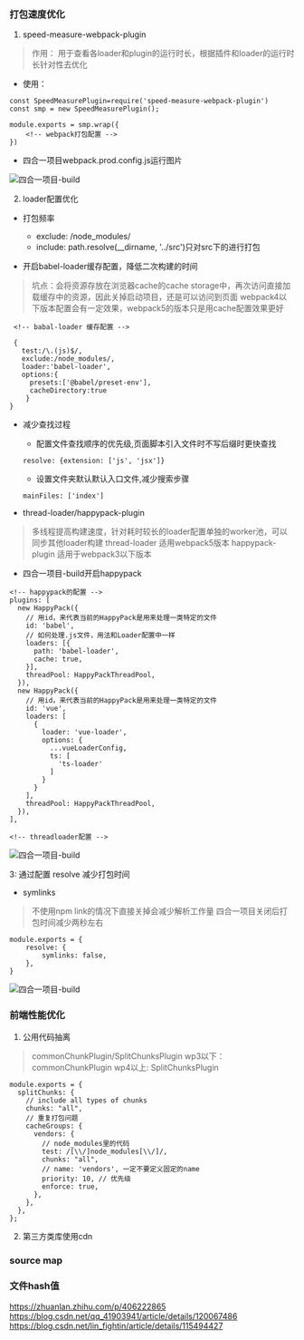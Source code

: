 ### 打包速度优化
1. speed-measure-webpack-plugin
> 作用： 用于查看各loader和plugin的运行时长，根据插件和loader的运行时长针对性去优化

- 使用：
```
const SpeedMeasurePlugin=require('speed-measure-webpack-plugin')
const smp = new SpeedMeasurePlugin();

module.exports = smp.wrap({
    <!-- webpack打包配置 -->
})
```

- 四合一项目webpack.prod.config.js运行图片

![四合一项目-build](../img/webpack/webpack1.jpg)

2.  loader配置优化
- 打包频率
    + exclude: /node_modules/
    + include: path.resolve(__dirname, '../src')只对src下的进行打包

- 开启babel-loader缓存配置，降低二次构建的时间
> 坑点：会将资源存放在浏览器cache的cache storage中，再次访问直接加载缓存中的资源，因此关掉启动项目，还是可以访问到页面
webpack4以下版本配置会有一定效果，webpack5的版本只是用cache配置效果更好

```
 <!-- babal-loader 缓存配置 -->

 {
   test:/\.(js)$/,
   exclude:/node_modules/,
   loader:'babel-loader',
   options:{
     presets:['@babel/preset-env'],
     cacheDirectory:true
    }
}
```
<!-- todo webpack5中如何配置cache -->

- 减少查找过程
    + 配置文件查找顺序的优先级,页面脚本引入文件时不写后缀时更快查找
    ```
    resolve: {extension: ['js', 'jsx']}
    ```  
    + 设置文件夹默认默认入口文件,减少搜索步骤
    ```
    mainFiles: ['index']
    ```

-  thread-loader/happypack-plugin
> 多线程提高构建速度，针对耗时较长的loader配置单独的worker池，可以同步其他loader构建
thread-loader 适用webpack5版本
happypack-plugin 适用于webpack3以下版本

+ 四合一项目-build开启happypack

```
<!-- happypack的配置 -->
plugins: [
  new HappyPack({
    // 用id，来代表当前的HappyPack是用来处理一类特定的文件
    id: 'babel',
    // 如何处理.js文件，用法和Loader配置中一样
    loaders: [{
      path: 'babel-loader',
      cache: true,
    }],
    threadPool: HappyPackThreadPool,
  }),
  new HappyPack({
    // 用id，来代表当前的HappyPack是用来处理一类特定的文件
    id: 'vue',
    loaders: [
      {
        loader: 'vue-loader',
        options: {
          ...vueLoaderConfig,
          ts: [ 
            'ts-loader'
          ]
        }
      }
    ],
    threadPool: HappyPackThreadPool,
  }),
],

<!-- threadloader配置 -->

```
![四合一项目-build](../img/webpack/webpack3.png)

3: 通过配置 resolve 减少打包时间
- symlinks
> 不使用npm link的情况下直接关掉会减少解析工作量 四合一项目关闭后打包时间减少两秒左右
```
module.exports = {
    resolve: {
        symlinks: false,
    },
}
```
![四合一项目-build](../img/webpack/webpack2.png)


### 前端性能优化
1. 公用代码抽离
> commonChunkPlugin/SplitChunksPlugin
wp3以下： commonChunkPlugin
wp4以上: SplitChunksPlugin

```
module.exports = {
  splitChunks: {
    // include all types of chunks
    chunks: "all",
    // 重复打包问题
    cacheGroups: {
      vendors: {
        // node_modules里的代码
        test: /[\\/]node_modules[\\/]/,
        chunks: "all",
        // name: 'vendors', 一定不要定义固定的name
        priority: 10, // 优先级
        enforce: true,
      },
    },
  },
};
```
<!-- todo 配一张四合一项目使用commonChunkPlugin的效果时间图 -->

2. 第三方类库使用cdn
> 
### source map 

### 文件hash值


<a src="https://juejin.cn/post/7127303956400701470"></a>
https://zhuanlan.zhihu.com/p/406222865
https://blog.csdn.net/qq_41903941/article/details/120067486
https://blog.csdn.net/lin_fightin/article/details/115494427
